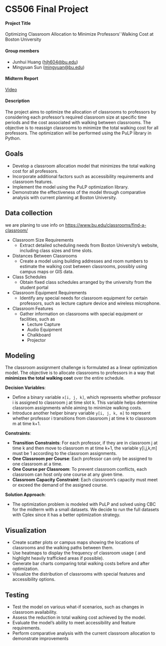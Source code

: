 # CS506 Final Project

#### Project Title

Optimizing Classroom Allocation to Minimize Professors’ Walking Cost at Boston University

#### Group members

- Junhui Huang (hjh604@bu.edu)
- Mingyuan Sun (mingyuan@bu.edu)

#### Midterm Report
[Video](https://www.youtube.com/watch?v=cfRX62oWjNg)

#### Description

The project aims to optimize the allocation of classrooms to professors by considering each professor’s required classroom size at specific time periods and the cost associated with walking between classrooms. The objective is to reassign classrooms to minimize the total walking cost for all professors. The optimization will be performed using the PuLP library in Python.



## Goals
- Develop a classroom allocation model that minimizes the total walking cost for all professors.
- Incorporate additional factors such as accessibility requirements and classroom features.
- Implement the model using the PuLP optimization library.
- Demonstrate the effectiveness of the model through comparative analysis with current planning at Boston University.



## Data collection
we are planing to use info on https://www.bu.edu/classrooms/find-a-classroom/
- Classroom Size Requirements
  - Extract detailed scheduling needs from Boston University’s website, including class sizes and time slots.
- Distances Between Classrooms
  - Create a model using building addresses and room numbers to estimate the walking cost between classrooms, possibly using campus maps or GIS data.
- Class Schedules
  - Obtain fixed class schedules arranged by the university from the student portal
- Classroom Equipment Requirements
  - Identify any special needs for classroom equipment for certain professors, such as lecture capture device and wireless microphone.
- Classroom Features
  - Gather information on classrooms with special equipment or facilities, such as
    - Lecture Capture
    - Audio Equipment
    - Chalkboard
    - Projector



## Modeling

The classroom assignment challenge is formulated as a linear optimization model. The objective is to allocate classrooms to professors in a way that **minimizes the total walking cost** over the entire schedule.



**Decision Variables**:

- Define a binary variable `x[i, j, k]`, which represents whether professor i is assigned to classroom j at time slot k. This variable helps determine classroom assignments while aiming to minimize walking costs.
- Introduce another helper binary variable `y[i, j, k, m]` to represent whether professor i transitions from classroom j at time k to classroom m at time k+1. 

**Constraints**:

- **Transition Constraints**: For each professor, if they are in classroom j at time k and then move to classroom m at time k+1, the variable y[i,j,k,m] must be 1 according to the classroom assignments.
- **One Classroom per Course**: Each professor can only be assigned to one classroom at a time.
- **One Course per Classroom**: To prevent classroom conflicts, each classroom can host only one course at any given time. 
- **Classroom Capacity Constraint**: Each classroom’s capacity must meet or exceed the demand of the assigned course. 

**Solution Approach**:

- The optimization problem is modeled with PuLP and solved using CBC for the midterm with a small datasets. We decide to run the full datasets with Cplex since it has a better optimization strategy.



## Visualization

- Create scatter plots or campus maps showing the locations of classrooms and the walking paths between them.
- Use heatmaps to display the frequency of classroom usage ( and highlight heavily trafficked areas if possible).
- Generate bar charts comparing total walking costs before and after optimization.
- Visualize the distribution of classrooms with special features and accessibility options.



## Testing

- Test the model on various what-if scenarios, such as changes in classroom availability.
- Assess the reduction in total walking cost achieved by the model.
- Evaluate the model’s ability to meet accessibility and feature requirements.
- Perform comparative analysis with the current classroom allocation to demonstrate improvements
